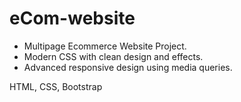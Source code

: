 # eCom-website

- Multipage Ecommerce Website Project.
- Modern CSS with clean design and effects.
- Advanced responsive design using media queries.

HTML, CSS, Bootstrap

